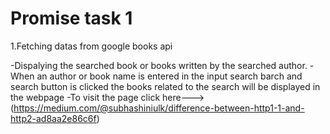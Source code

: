# Promise task 1
1.Fetching datas from google books api 

  -Dispalying the searched book or books written by the searched author. 
  -When an author or book name is entered in the input search barch and search button is clicked the books related to the search will be displayed in the webpage
  -To visit the page click here---> (https://medium.com/@subhashiniulk/difference-between-http1-1-and-http2-ad8aa2e86c6f)
  

